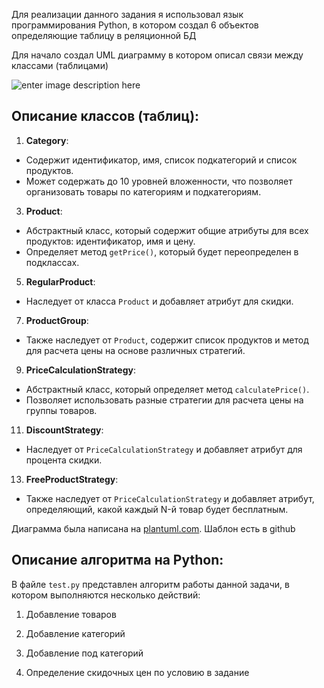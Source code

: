 Для реализации данного задания я использовал язык программирования Python, в котором создал 6 объектов определяющие таблицу в реляционной БД

Для начало создал UML  диаграмму в котором описал связи между классами (таблицами)

![enter image description here](https://i.postimg.cc/xCf9XL1q/tz-uml.png)

## Описание классов (таблиц):

1.  **Category**:

-   Содержит идентификатор, имя, список подкатегорий и список продуктов.
-   Может содержать до 10 уровней вложенности, что позволяет организовать товары по категориям и подкатегориям.

3.  **Product**:

-   Абстрактный класс, который содержит общие атрибуты для всех продуктов: идентификатор, имя и цену.
-   Определяет метод `getPrice()`, который будет переопределен в подклассах.

5.  **RegularProduct**:

-   Наследует от класса `Product` и добавляет атрибут для скидки.

7.  **ProductGroup**:

-   Также наследует от `Product`, содержит список продуктов и метод для расчета цены на основе различных стратегий.

9.  **PriceCalculationStrategy**:

-   Абстрактный класс, который определяет метод `calculatePrice()`.
-   Позволяет использовать разные стратегии для расчета цены на группы товаров.

11.  **DiscountStrategy**:

-   Наследует от `PriceCalculationStrategy` и добавляет атрибут для процента скидки.

13.  **FreeProductStrategy**:

-   Также наследует от `PriceCalculationStrategy` и добавляет атрибут, определяющий, какой каждый N-й товар будет бесплатным.

Диаграмма была написана на [plantuml.com](https://www.plantuml.com). Шаблон есть в github

## Описание алгоритма на Python:

В файле `test.py`  представлен алгоритм работы данной задачи, в котором выполняются несколько действий:

1. Добавление товаров

2. Добавление категорий

3. Добавление под категорий

4. Определение скидочных цен по условию в задание